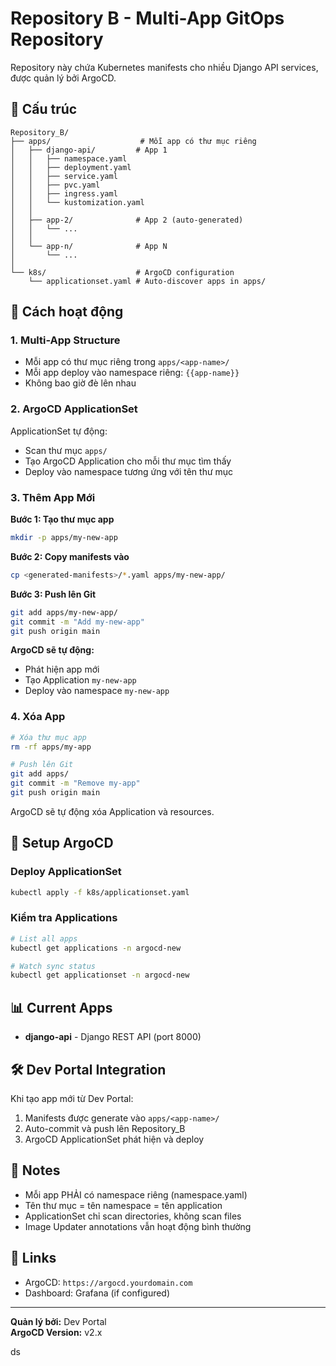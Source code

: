 # Repository B - Multi-App GitOps Repository

Repository này chứa Kubernetes manifests cho nhiều Django API services, được quản lý bởi ArgoCD.

## 📁 Cấu trúc

```
Repository_B/
├── apps/                    # Mỗi app có thư mục riêng
│   ├── django-api/         # App 1
│   │   ├── namespace.yaml
│   │   ├── deployment.yaml
│   │   ├── service.yaml
│   │   ├── pvc.yaml
│   │   ├── ingress.yaml
│   │   └── kustomization.yaml
│   │
│   ├── app-2/              # App 2 (auto-generated)
│   │   └── ...
│   │
│   └── app-n/              # App N
│       └── ...
│
└── k8s/                    # ArgoCD configuration
    └── applicationset.yaml # Auto-discover apps in apps/
```

## 🚀 Cách hoạt động

### 1. Multi-App Structure
- Mỗi app có thư mục riêng trong `apps/<app-name>/`
- Mỗi app deploy vào namespace riêng: `{{app-name}}`
- Không bao giờ đè lên nhau

### 2. ArgoCD ApplicationSet
ApplicationSet tự động:
- Scan thư mục `apps/`
- Tạo ArgoCD Application cho mỗi thư mục tìm thấy
- Deploy vào namespace tương ứng với tên thư mục

### 3. Thêm App Mới

**Bước 1: Tạo thư mục app**
```bash
mkdir -p apps/my-new-app
```

**Bước 2: Copy manifests vào**
```bash
cp <generated-manifests>/*.yaml apps/my-new-app/
```

**Bước 3: Push lên Git**
```bash
git add apps/my-new-app/
git commit -m "Add my-new-app"
git push origin main
```

**ArgoCD sẽ tự động:**
- Phát hiện app mới
- Tạo Application `my-new-app`
- Deploy vào namespace `my-new-app`

### 4. Xóa App

```bash
# Xóa thư mục app
rm -rf apps/my-app

# Push lên Git
git add apps/
git commit -m "Remove my-app"
git push origin main
```

ArgoCD sẽ tự động xóa Application và resources.

## 🔧 Setup ArgoCD

### Deploy ApplicationSet
```bash
kubectl apply -f k8s/applicationset.yaml
```

### Kiểm tra Applications
```bash
# List all apps
kubectl get applications -n argocd-new

# Watch sync status
kubectl get applicationset -n argocd-new
```

## 📊 Current Apps

- **django-api** - Django REST API (port 8000)

## 🛠️ Dev Portal Integration

Khi tạo app mới từ Dev Portal:
1. Manifests được generate vào `apps/<app-name>/`
2. Auto-commit và push lên Repository_B
3. ArgoCD ApplicationSet phát hiện và deploy

## 📝 Notes

- Mỗi app PHẢI có namespace riêng (namespace.yaml)
- Tên thư mục = tên namespace = tên application
- ApplicationSet chỉ scan directories, không scan files
- Image Updater annotations vẫn hoạt động bình thường

## 🔗 Links

- ArgoCD: `https://argocd.yourdomain.com`
- Dashboard: Grafana (if configured)

---

**Quản lý bởi:** Dev Portal  
**ArgoCD Version:** v2.x

ds  